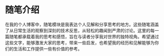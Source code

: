 # 随笔介绍

在我的个人博客中，随笔模块是我表达个人见解和分享思考的地方。这些随笔涵盖了从日常生活的观察到深刻的技术反思，从轻松的趣闻到严肃的讨论。这里的每一篇随笔都承载着我的思考和感悟，旨在与读者分享我对世界的独特视角。希望通过这些文字，能够激发大家的思考，带来一些启发，也希望我的经历和见解能够为你们的生活和工作提供一些有价值的参考。

